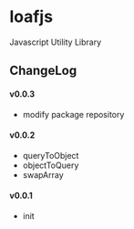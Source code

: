# loafjs
Javascript Utility Library

## ChangeLog

#### v0.0.3
* modify package repository

#### v0.0.2
* queryToObject
* objectToQuery
* swapArray

#### v0.0.1
* init